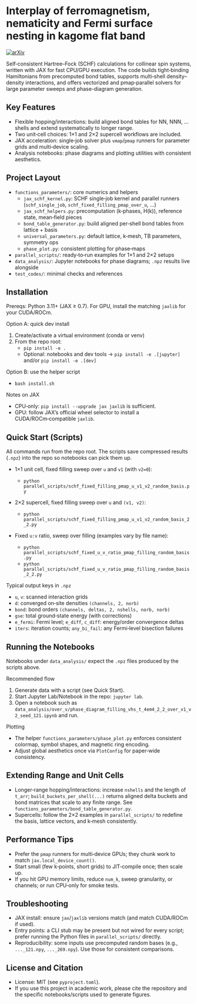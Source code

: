 Interplay of ferromagnetism, nematicity and Fermi surface nesting in kagome flat
band
===================
[![arXiv](https://img.shields.io/badge/arXiv-2510.14593-B31B1B)](https://arxiv.org/abs/2510.14593)



Self‑consistent Hartree–Fock (SCHF) calculations for collinear spin systems, written with JAX for fast CPU/GPU execution. The code builds tight‑binding Hamiltonians from precomputed bond tables, supports multi‑shell density–density interactions, and offers vectorized and pmap‑parallel solvers for large parameter sweeps and phase-diagram generation.


Key Features
------------
- Flexible hopping/interactions: build aligned bond tables for NN, NNN, … shells and extend systematically to longer range.
- Two unit‑cell choices: 1×1 and 2×2 supercell workflows are included.
- JAX acceleration: single‑job solver plus `vmap`/`pmap` runners for parameter grids and multi‑device scaling.
- Analysis notebooks: phase diagrams and plotting utilities with consistent aesthetics.


Project Layout
--------------
- `functions_parameters/`: core numerics and helpers
  - `jax_schf_kernel.py`: SCHF single‑job kernel and parallel runners (`schf_single_job`, `schf_fixed_filling_pmap_over_u`, …)
  - `jax_schf_helpers.py`: precomputation (k‑phases, H(k)), reference state, mean‑field pieces
  - `bond_table_generator.py`: build aligned per‑shell bond tables from lattice + basis
  - `universal_parameters.py`: default lattice, k‑mesh, TB parameters, symmetry ops
  - `phase_plot.py`: consistent plotting for phase‑maps
- `parallel_scripts/`: ready‑to‑run examples for 1×1 and 2×2 setups
- `data_analysis/`: Jupyter notebooks for phase diagrams; `.npz` results live alongside
- `test_codes/`: minimal checks and references


Installation
------------
Prereqs: Python 3.11+ (JAX ≥ 0.7). For GPU, install the matching `jaxlib` for your CUDA/ROCm.

Option A: quick dev install
1) Create/activate a virtual environment (conda or venv)
2) From the repo root:
   - `pip install -e .`
   - Optional: notebooks and dev tools → `pip install -e .[jupyter]` and/or `pip install -e .[dev]`

Option B: use the helper script
- `bash install.sh`

Notes on JAX
- CPU‑only: `pip install --upgrade jax jaxlib` is sufficient.
- GPU: follow JAX’s official wheel selector to install a CUDA/ROCm‑compatible `jaxlib`.


Quick Start (Scripts)
---------------------
All commands run from the repo root. The scripts save compressed results (`.npz`) into the repo so notebooks can pick them up.

- 1×1 unit cell, fixed filling sweep over `u` and `v1` (with `v2=0`):
  - `python parallel_scripts/schf_fixed_filling_pmap_u_v1_v2_random_basis.py`

- 2×2 supercell, fixed filling sweep over `u` and `(v1, v2)`:
  - `python parallel_scripts/schf_fixed_filling_pmap_u_v1_v2_random_basis_2_2.py`

- Fixed `u:v` ratio, sweep over filling (examples vary by file name):
  - `python parallel_scripts/schf_fixed_u_v_ratio_pmap_filling_random_basis.py`
  - `python parallel_scripts/schf_fixed_u_v_ratio_pmap_filling_random_basis_2_2.py`

Typical output keys in `.npz`
- `u`, `v`: scanned interaction grids
- `d`: converged on‑site densities `(channels, 2, norb)`
- `bond`: bond orders `(channels, deltas, 2, nshells, norb, norb)`
- `gse`: total ground‑state energy (with corrections)
- `e_fermi`: Fermi level; `e_diff`, `c_diff`: energy/order convergence deltas
- `iters`: iteration counts; `any_bi_fail`: any Fermi‑level bisection failures


Running the Notebooks
---------------------
Notebooks under `data_analysis/` expect the `.npz` files produced by the scripts above.

Recommended flow
1) Generate data with a script (see Quick Start).
2) Start Jupyter Lab/Notebook in the repo: `jupyter lab`.
3) Open a notebook such as `data_analysis/over_v/phase_diagram_filling_vhs_t_4em4_2_2_over_v1_v2_seed_121.ipynb` and run.

Plotting
- The helper `functions_parameters/phase_plot.py` enforces consistent colormap, symbol shapes, and magnetic ring encoding.
- Adjust global aesthetics once via `PlotConfig` for paper‑wide consistency.



Extending Range and Unit Cells
------------------------------
- Longer‑range hopping/interactions: increase `nshells` and the length of `t_arr`; `build_buckets_per_shell(...)` returns aligned delta buckets and bond matrices that scale to any finite range. See `functions_parameters/bond_table_generator.py`.
- Supercells: follow the 2×2 examples in `parallel_scripts/` to redefine the basis, lattice vectors, and k‑mesh consistently.


Performance Tips
----------------
- Prefer the `pmap` runners for multi‑device GPUs; they chunk work to match `jax.local_device_count()`.
- Start small (few k‑points, short grids) to JIT‑compile once; then scale up.
- If you hit GPU memory limits, reduce `num_k`, sweep granularity, or channels; or run CPU‑only for smoke tests.


Troubleshooting
---------------
- JAX install: ensure `jax`/`jaxlib` versions match (and match CUDA/ROCm if used).
- Entry points: a CLI stub may be present but not wired for every script; prefer running the Python files in `parallel_scripts/` directly.
- Reproducibility: some inputs use precomputed random bases (e.g., `..._121.npy`, `..._269.npy`). Use those for consistent comparisons.


License and Citation
--------------------
- License: MIT (see `pyproject.toml`).
- If you use this project in academic work, please cite the repository and the specific notebooks/scripts used to generate figures.


